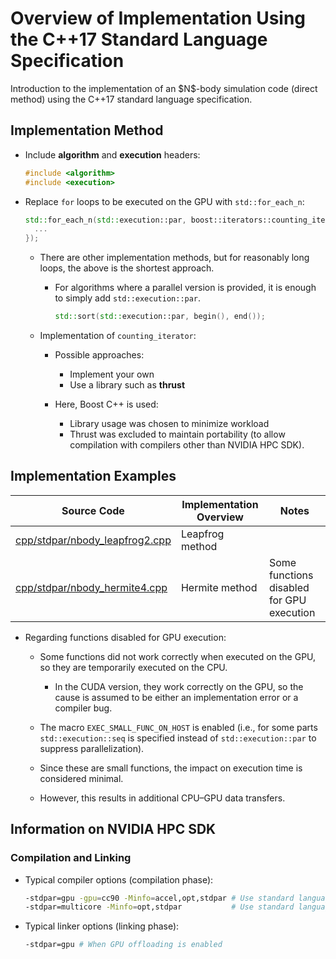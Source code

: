 # Overview of Implementation Using the C++17 Standard Language Specification

Introduction to the implementation of an \$N\$-body simulation code (direct method) using the C++17 standard language specification.

## Implementation Method

* Include **algorithm** and **execution** headers:

  ```c++
  #include <algorithm>
  #include <execution>
  ```

* Replace `for` loops to be executed on the GPU with `std::for_each_n`:

  ```c++
  std::for_each_n(std::execution::par, boost::iterators::counting_iterator<int32_t>(0), num, [=](const int32_t ii){
    ...
  });
  ```

  * There are other implementation methods, but for reasonably long loops, the above is the shortest approach.

    * For algorithms where a parallel version is provided, it is enough to simply add `std::execution::par`.

      ```c++
      std::sort(std::execution::par, begin(), end());
      ```

  * Implementation of `counting_iterator`:

    * Possible approaches:

      * Implement your own
      * Use a library such as **thrust**
    * Here, Boost C++ is used:

      * Library usage was chosen to minimize workload
      * Thrust was excluded to maintain portability (to allow compilation with compilers other than NVIDIA HPC SDK).

## Implementation Examples

| Source Code                                                        | Implementation Overview | Notes                                     |
| ------------------------------------------------------------------ | ----------------------- | ----------------------------------------- |
| [cpp/stdpar/nbody\_leapfrog2.cpp](/cpp/stdpar/nbody_leapfrog2.cpp) | Leapfrog method         |                                           |
| [cpp/stdpar/nbody\_hermite4.cpp](/cpp/stdpar/nbody_hermite4.cpp)   | Hermite method          | Some functions disabled for GPU execution |

* Regarding functions disabled for GPU execution:

  * Some functions did not work correctly when executed on the GPU, so they are temporarily executed on the CPU.

    * In the CUDA version, they work correctly on the GPU, so the cause is assumed to be either an implementation error or a compiler bug.
  * The macro `EXEC_SMALL_FUNC_ON_HOST` is enabled (i.e., for some parts `std::execution::seq` is specified instead of `std::execution::par` to suppress parallelization).
  * Since these are small functions, the impact on execution time is considered minimal.
  * However, this results in additional CPU–GPU data transfers.

## Information on NVIDIA HPC SDK

### Compilation and Linking

* Typical compiler options (compilation phase):

  ```sh
  -stdpar=gpu -gpu=cc90 -Minfo=accel,opt,stdpar # Use standard language parallelism for GPU offloading, optimized for cc90 (NVIDIA H100), output compiler messages on GPU offloading and optimizations
  -stdpar=multicore -Minfo=opt,stdpar           # Use standard language parallelism for multicore CPU execution, output compiler messages on optimizations
  ```

* Typical linker options (linking phase):

  ```sh
  -stdpar=gpu # When GPU offloading is enabled
  ```
